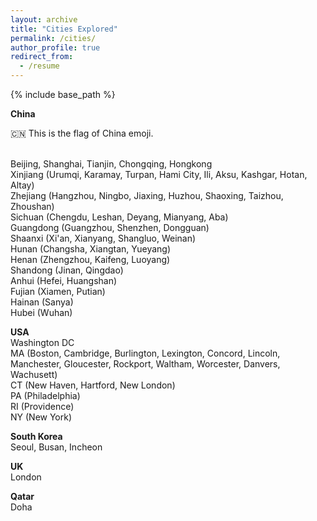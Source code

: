 ```yaml
---
layout: archive
title: "Cities Explored"
permalink: /cities/
author_profile: true
redirect_from:
  - /resume
---
```


{% include base_path %}

**China**<p>&#x1F1E8;&#x1F1F3; This is the flag of China emoji.</p> <br>
Beijing, Shanghai, Tianjin, Chongqing, Hongkong<br>
Xinjiang (Urumqi, Karamay, Turpan, Hami City, Ili, Aksu, Kashgar, Hotan, Altay)<br>
Zhejiang (Hangzhou, Ningbo, Jiaxing, Huzhou, Shaoxing, Taizhou, Zhoushan)<br>
Sichuan (Chengdu, Leshan, Deyang, Mianyang, Aba)<br>
Guangdong (Guangzhou, Shenzhen, Dongguan)<br>
Shaanxi (Xi'an, Xianyang, Shangluo, Weinan)<br>
Hunan (Changsha, Xiangtan, Yueyang)<br>
Henan (Zhengzhou, Kaifeng, Luoyang)<br>
Shandong (Jinan, Qingdao)<br>
Anhui (Hefei, Huangshan)<br>
Fujian (Xiamen, Putian)<br>
Hainan (Sanya)<br>
Hubei (Wuhan)<br>

**USA**<br>
Washington DC<br>
MA (Boston, Cambridge, Burlington, Lexington, Concord, Lincoln, Manchester, Gloucester, Rockport, Waltham, Worcester, Danvers, Wachusett)<br>
CT (New Haven, Hartford, New London)<br>
PA (Philadelphia)<br>
RI (Providence)<br>
NY (New York)

**South Korea**<br>
Seoul, Busan, Incheon

**UK**<br>
London

**Qatar**<br>
Doha
